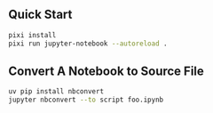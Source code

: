 ## Quick Start
```sh
pixi install
pixi run jupyter-notebook --autoreload .
```

## Convert A Notebook to Source File
```sh
uv pip install nbconvert
jupyter nbconvert --to script foo.ipynb
```
